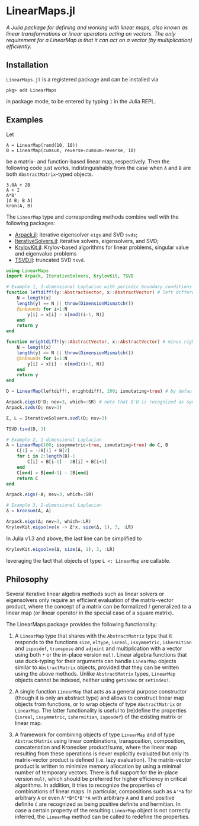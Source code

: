# LinearMaps.jl

*A Julia package for defining and working with linear maps, also known as linear transformations or linear operators acting on vectors. The only requirement for a LinearMap is that it can act on a vector (by multiplication) efficiently.*

## Installation

`LinearMaps.jl` is a registered package and can be installed via

    pkg> add LinearMaps

in package mode, to be entered by typing `]` in the Julia REPL.

## Examples

Let

    A = LinearMap(rand(10, 10))
    B = LinearMap(cumsum, reverse∘cumsum∘reverse, 10)

be a matrix- and function-based linear map, respectively. Then the following code just works,
indistinguishably from the case when `A` and `B` are both `AbstractMatrix`-typed objects.

    3.0A + 2B
    A + I
    A*B'
    [A B; B A]
    kron(A, B)

The `LinearMap` type and corresponding methods combine well with the following packages:

* [Arpack.jl](https://github.com/JuliaLinearAlgebra/Arpack.jl): iterative eigensolver
  `eigs` and SVD `svds`;
* [IterativeSolvers.jl](https://github.com/JuliaMath/IterativeSolvers.jl): iterative
  solvers, eigensolvers, and SVD;
* [KrylovKit.jl](https://github.com/Jutho/KrylovKit.jl): Krylov-based algorithms for linear
  problems, singular value and eigenvalue problems
* [TSVD.jl](https://github.com/andreasnoack/TSVD.jl): truncated SVD `tsvd`.

```julia
using LinearMaps
import Arpack, IterativeSolvers, KrylovKit, TSVD

# Example 1, 1-dimensional Laplacian with periodic boundary conditions
function leftdiff!(y::AbstractVector, x::AbstractVector) # left difference assuming periodic boundary conditions
    N = length(x)
    length(y) == N || throw(DimensionMismatch())
    @inbounds for i=1:N
        y[i] = x[i] - x[mod1(i-1, N)]
    end
    return y
end

function mrightdiff!(y::AbstractVector, x::AbstractVector) # minus right difference
    N = length(x)
    length(y) == N || throw(DimensionMismatch())
    @inbounds for i=1:N
        y[i] = x[i] - x[mod1(i+1, N)]
    end
    return y
end

D = LinearMap(leftdiff!, mrightdiff!, 100; ismutating=true) # by default has eltype(D) = Float64

Arpack.eigs(D'D; nev=3, which=:SR) # note that D'D is recognized as symmetric => real eigenfact
Arpack.svds(D; nsv=3)

Σ, L = IterativeSolvers.svdl(D; nsv=3)

TSVD.tsvd(D, 3)

# Example 2, 1-dimensional Laplacian
A = LinearMap(100; issymmetric=true, ismutating=true) do C, B
    C[1] = -2B[1] + B[2]
    for i in 2:length(B)-1
        C[i] = B[i-1] - 2B[i] + B[i+1]
    end
    C[end] = B[end-1] - 2B[end]
    return C
end

Arpack.eigs(-A; nev=3, which=:SR)

# Example 3, 2-dimensional Laplacian
Δ = kronsum(A, A)

Arpack.eigs(Δ; nev=3, which=:LR)
KrylovKit.eigsolve(x -> Δ*x, size(Δ, 1), 3, :LR)
```

In Julia v1.3 and above, the last line can be simplified to

```julia
KrylovKit.eigsolve(Δ, size(Δ, 1), 3, :LR)
````

leveraging the fact that objects of type `L <: LinearMap` are callable.

## Philosophy

Several iterative linear algebra methods such as linear solvers or eigensolvers
only require an efficient evaluation of the matrix-vector product, where the
concept of a matrix can be formalized / generalized to a linear map (or linear
operator in the special case of a square matrix).

The LinearMaps package provides the following functionality:

1. A `LinearMap` type that shares with the `AbstractMatrix` type that it
   responds to the functions `size`, `eltype`, `isreal`, `issymmetric`,
   `ishermitian` and `isposdef`, `transpose` and `adjoint` and multiplication
   with a vector using both `*` or the in-place version `mul!`. Linear algebra
   functions that use duck-typing for their arguments can handle `LinearMap`
   objects similar to `AbstractMatrix` objects, provided that they can be
   written using the above methods. Unlike `AbstractMatrix` types, `LinearMap`
   objects cannot be indexed, neither using `getindex` or `setindex!`.

2. A single function `LinearMap` that acts as a general purpose
   constructor (though it is only an abstract type) and allows to construct
   linear map objects from functions, or to wrap objects of type
   `AbstractMatrix` or `LinearMap`. The latter functionality is useful to
   (re)define the properties (`isreal`, `issymmetric`, `ishermitian`,
   `isposdef`) of the existing matrix or linear map.

3. A framework for combining objects of type `LinearMap` and of type
   `AbstractMatrix` using linear combinations, transposition, composition,
   concatenation and Kronecker product/sums,
   where the linear map resulting from these operations is never explicitly
   evaluated but only its matrix-vector product is defined (i.e. lazy
   evaluation). The matrix-vector product is written to minimize memory
   allocation by using a minimal number of temporary vectors. There is full
   support for the in-place version `mul!`, which should be preferred for
   higher efficiency in critical algorithms. In addition, it tries to recognize
   the properties of combinations of linear maps. In particular, compositions
   such as `A'*A` for arbitrary `A` or even `A'*B*C*B'*A` with arbitrary `A`
   and `B` and positive definite `C` are recognized as being positive definite
   and hermitian. In case a certain property of the resulting `LinearMap`
   object is not correctly inferred, the `LinearMap` method can be called to
   redefine the properties.
